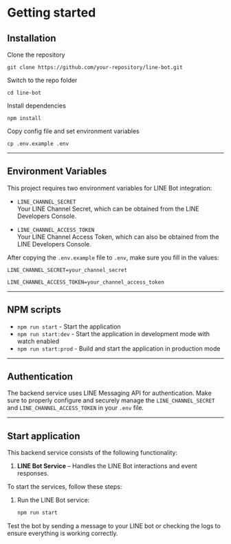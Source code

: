 # Getting started

## Installation

Clone the repository

    git clone https://github.com/your-repository/line-bot.git

Switch to the repo folder

    cd line-bot
    
Install dependencies
    
    npm install

Copy config file and set environment variables

    cp .env.example .env
    
----------

## Environment Variables

This project requires two environment variables for LINE Bot integration:

- `LINE_CHANNEL_SECRET`  
  Your LINE Channel Secret, which can be obtained from the LINE Developers Console.
  
- `LINE_CHANNEL_ACCESS_TOKEN`  
  Your LINE Channel Access Token, which can also be obtained from the LINE Developers Console.

After copying the `.env.example` file to `.env`, make sure you fill in the values:

    LINE_CHANNEL_SECRET=your_channel_secret

    LINE_CHANNEL_ACCESS_TOKEN=your_channel_access_token

----------

## NPM scripts

- `npm run start` - Start the application
- `npm run start:dev` - Start the application in development mode with watch enabled
- `npm run start:prod` - Build and start the application in production mode

----------

## Authentication

The backend service uses LINE Messaging API for authentication. Make sure to properly configure and securely manage the `LINE_CHANNEL_SECRET` and `LINE_CHANNEL_ACCESS_TOKEN` in your `.env` file.

----------

## Start application

This backend service consists of the following functionality:
1. **LINE Bot Service** – Handles the LINE Bot interactions and event responses.

To start the services, follow these steps:

1. Run the LINE Bot service:
    ```bash
    npm run start
    ```

Test the bot by sending a message to your LINE bot or checking the logs to ensure everything is working correctly.

